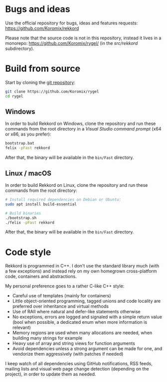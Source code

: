# Bugs and ideas

Use the official repository for bugs, ideas and features requests: https://github.com/Koromix/rekkord

Please note that the source code is not in this repository, instead it lives in a monorepo: https://github.com/Koromix/rygel/ (in the *src/rekkord* subdirectory).

# Build from source

Start by cloning the [git repository](https://github.com/Koromix/rygel):

```sh
git clone https://github.com/Koromix/rygel
cd rygel
```

## Windows

In order to build Rekkord on Windows, clone the repository and run these commands from the root directory in a _Visual Studio command prompt_ (x64 or x86, as you prefer):

```sh
bootstrap.bat
felix -pFast rekkord
```

After that, the binary will be available in the `bin/Fast` directory.

## Linux / macOS

In order to build Rekkord on Linux, clone the repository and run these commands from the root directory:

```sh
# Install required dependencies on Debian or Ubuntu:
sudo apt install build-essential

# Build binaries
./bootstrap.sh
./felix -pFast rekkord
```

After that, the binary will be available in the `bin/Fast` directory.

# Code style

Rekkord is programmed in C++. I don't use the standard library much (with a few exceptions) and instead rely on my own homegrown cross-platform code, containers and abstractions.

My personal preference goes to a rather C-like C++ style:

- Careful use of templates (mainly for containers)
- Little object-oriented programming, tagged unions and code locality are preferred over inheritance and virtual methods
- Use of RAII where natural and defer-like statements otherwise
- No exceptions, errors are logged and signaled with a simple return value (bool when possible, a dedicated enum when more information is relevant)
- Memory regions are used when many allocations are needed, when building many strings for example
- Heavy use of array and string views for function arguments
- Avoid dependencies unless a strong argument can be made for one, and vendorize them aggressively (with patches if needed)

I keep watch of all dependencies using GitHub notifications, RSS feeds, mailing lists and visual web page change detection (depending on the project), in order to update them as needed.
